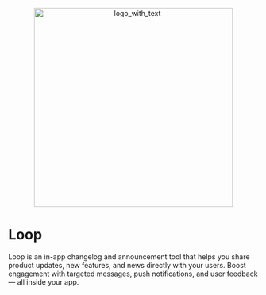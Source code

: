 <p align="center">
  <img width="400" height="400" alt="logo_with_text" src="https://github.com/user-attachments/assets/5fab936c-a136-420f-b7ac-5785cbb14cc0" />
</p>

# Loop

Loop is an in-app changelog and announcement tool that helps you share product updates, new features, and news directly with your users. Boost engagement with targeted messages, push notifications, and user feedback — all inside your app.
